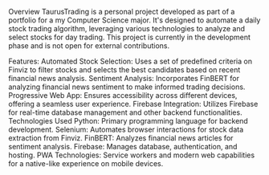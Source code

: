 Overview
TaurusTrading is a personal project developed as part of a portfolio for a my Computer Science major. It's designed to automate a daily stock trading algorithm, leveraging various technologies to analyze and select stocks for day trading. This project is currently in the development phase and is not open for external contributions.

Features:
Automated Stock Selection: Uses a set of predefined criteria on Finviz to filter stocks and selects the best candidates based on recent financial news analysis.
Sentiment Analysis: Incorporates FinBERT for analyzing financial news sentiment to make informed trading decisions.
Progressive Web App: Ensures accessibility across different devices, offering a seamless user experience.
Firebase Integration: Utilizes Firebase for real-time database management and other backend functionalities.
Technologies Used
Python: Primary programming language for backend development.
Selenium: Automates browser interactions for stock data extraction from Finviz.
FinBERT: Analyzes financial news articles for sentiment analysis.
Firebase: Manages database, authentication, and hosting.
PWA Technologies: Service workers and modern web capabilities for a native-like experience on mobile devices.

